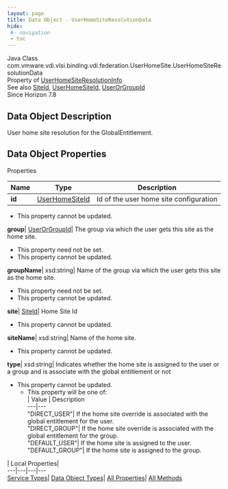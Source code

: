 ```yaml
---
layout: page
title: Data Object - UserHomeSiteResolutionData
hide:
 #- navigation
 - toc
---
```






Java Class
    com.vmware.vdi.vlsi.binding.vdi.federation.UserHomeSite.UserHomeSiteResolutionData  
Property of
     [UserHomeSiteResolutionInfo](vdi.federation.UserHomeSite.UserHomeSiteResolutionInfo.md#field_detail)  
See also
     [SiteId](vdi.entity.SiteId.md), [UserHomeSiteId](vdi.entity.UserHomeSiteId.md), [UserOrGroupId](vdi.entity.UserOrGroupId.md)  
Since 
    Horizon 7.8

## Data Object Description 

User home site resolution for the GlobalEntitlement. 

## Data Object Properties

Properties

Name |  Type |  Description   
---|---|---  
**id**| [UserHomeSiteId](vdi.entity.UserHomeSiteId.md)|  Id of the user home site configuration   


* This property cannot be updated.

  
**group**| [UserOrGroupId](vdi.entity.UserOrGroupId.md)|  The group via which the user gets this site as the home site.   


* This property need not be set.
* This property cannot be updated.

  
**groupName**|  xsd:string|  Name of the group via which the user gets this site as the home site.   


* This property need not be set.
* This property cannot be updated.

  
**site**| [SiteId](vdi.entity.SiteId.md)|  Home Site Id   


* This property cannot be updated.

  
**siteName**|  xsd:string|  Name of the home site.   


* This property cannot be updated.

  
**type**|  xsd:string|  Indicates whether the home site is assigned to the user or a group and is associate with the global entitlement or not   


* This property cannot be updated.
  * This property will be one of:  
|  Value |  Description   
---|---  
"DIRECT_USER"| If the home site override is associated with the global entitlement for the user.  
"DIRECT_GROUP"| If the home site override is associated with the global entitlement for the group.  
"DEFAULT_USER"| If the home site is assigned to the user.  
"DEFAULT_GROUP"| If the home site is assigned to the group.  

  
  
  
 | Local Properties|   
---|---|---|---  
[Service Types](index-mo_types.md)| [Data Object Types](index-do_types.md)| [All Properties](index-properties.md)| [All Methods](index-methods.md)  
  
  

